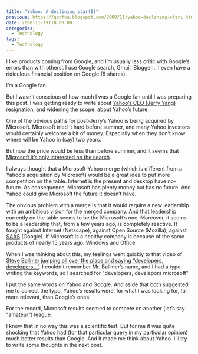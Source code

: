 ```yaml
---
title: "Yahoo: A declining star(I)"
previous: https://gonfva.blogspot.com/2008/11/yahoo-declining-stari.html
date: 2008-11-19T18:00:00
categories:
  - Technology
tags:
  - Technology
---
```


I like products coming from Google, and I’m usually less critic with Google’s errors than with others’. I use Google search, Gmail, Blogger… I even have a ridiculous financial position on Google (8 shares).

I’m a Google fan.

But I wasn’t conscious of how much I was a Google fan until I was preparing this post. I was getting ready to write about [Yahoo’s CEO (Jerry Yang) resignation](https://www.nytimes.com/2008/11/18/technology/companies/18yahoo.html), and widening the scope, about Yahoo’s future.

One of the obvious paths for post-Jerry’s Yahoo is being acquired by Microsoft. Microsoft tried it hard before summer, and many Yahoo investors would certainly welcome a bit of money. Especially when they don’t know where will be Yahoo in (say) two years.

But now the price would be less than before summer, and it seems that [Microsoft it’s only interested on the search](http://biz.yahoo.com/rb/081119/business_us_microsoft_yahoo.html).

I always thought that a Microsoft-Yahoo merge (which is different from a Yahoo’s acquisition by Microsoft) would be a great idea to put more competition on the table. Internet is the present and desktop have no-future. As consequence, Microsoft has plenty money but has no future. And Yahoo could give Microsoft the future it doesn’t have.

The obvious problem with a merge is that it would require a new leadership with an ambitious vision for the merged company. And that leadership currently on the table seems to be the Microsoft’s one. Moreover, it seems to be a leadership that, from a few years ago, is completely reactive. It fought against Internet (Netscape), against Open Source (Mozilla), against [SAAS](http://en.wikipedia.org/wiki/Software_as_a_service) (Google). If Microsoft is a healthy company is because of the same products of nearly 15 years ago: Windows and Office.

When I was thinking about this, my feelings went quickly to that video of [Steve Ballmer jumping all over the place and saying “developers, developers…”](https://www.youtube.com/watch?v=KMU0tzLwhbE). I couldn’t remember Mr. Ballmer’s name, and I had a typo writing the keywords, so I searched for "developers, develepors microsoft"

I put the same words on Yahoo and Google. And aside that both suggested me to correct the typo, Yahoo’s results were, for what I was looking for, far more relevant, than Google’s ones.

For the record, Microsoft results seemed to compete on another (let’s say “amateur”) league.

I know that in no way this was a scientific test. But for me it was quite shocking that Yahoo had (for that particular query in my particular opinion) much better results than Google. And it made me think about Yahoo. I’ll try to write some thoughts in the next post.
